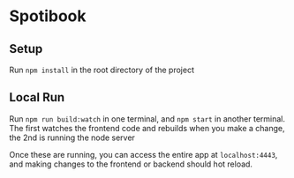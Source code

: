 # Spotibook

## Setup

Run `npm install` in the root directory of the project

## Local Run

Run `npm run build:watch` in one terminal, and `npm start` in another terminal. The first watches the frontend code and rebuilds when you make a change, the 2nd is running the node server

Once these are running, you can access the entire app at `localhost:4443`, and making changes to the frontend or backend should hot reload.
